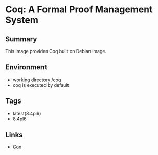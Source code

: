 
# Coq: A Formal Proof Management System


## Summary

This image provides Coq built on Debian image.


## Environment

- working directory /coq
- coq is executed by default


## Tags

- latest(8.4pl6)
- 8.4pl6


## Links

- [Coq](https://coq.inria.fr/ "Coq")


